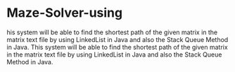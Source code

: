 # Maze-Solver-using
his system will be able to find the shortest path of the given matrix in the matrix text file by using LinkedList in Java and also the Stack Queue Method in Java. This system will be able to find the shortest path of the given matrix in the matrix text file by using LinkedList in Java and also the Stack Queue Method in Java. 
